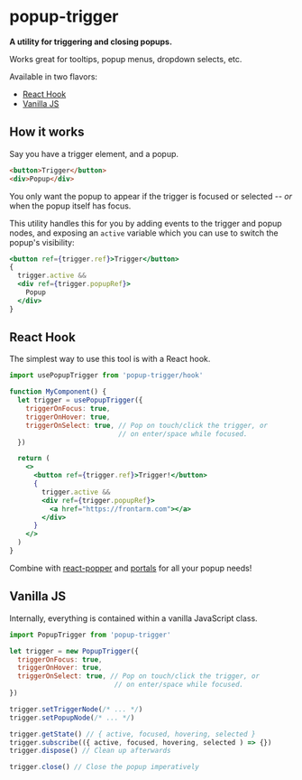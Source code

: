 # popup-trigger

**A utility for triggering and closing popups.**

Works great for tooltips, popup menus, dropdown selects, etc.

Available in two flavors:

- [React Hook](#react-hook)
- [Vanilla JS](#vanilla-js)


How it works
------------

Say you have a trigger element, and a popup.

```html
<button>Trigger</button>
<div>Popup</div>
```

You only want the popup to appear if the trigger is focused or selected -- *or* when the popup itself has focus.

This utility handles this for you by adding events to the trigger and popup nodes, and exposing an `active` variable which you can use to switch the popup's visibility:

```jsx
<button ref={trigger.ref}>Trigger</button>
{
  trigger.active &&
  <div ref={trigger.popupRef}>
    Popup
  </div>
}
```


React Hook
----------

The simplest way to use this tool is with a React hook.

```jsx
import usePopupTrigger from 'popup-trigger/hook'

function MyComponent() {
  let trigger = usePopupTrigger({
    triggerOnFocus: true,
    triggerOnHover: true,
    triggerOnSelect: true, // Pop on touch/click the trigger, or
                           // on enter/space while focused.
  })

  return (
    <>
      <button ref={trigger.ref}>Trigger!</button>
      {
        trigger.active &&
        <div ref={trigger.popupRef}>
          <a href="https://frontarm.com"></a>
        </div>
      }
    </>
  )
}
```

Combine with [react-popper](http://npmjs.com/package/react-popper) and [portals](https://reactjs.org/docs/portals.html) for all your popup needs!


Vanilla JS
----------

Internally, everything is contained within a vanilla JavaScript class.

```js
import PopupTrigger from 'popup-trigger'

let trigger = new PopupTrigger({
  triggerOnFocus: true,
  triggerOnHover: true,
  triggerOnSelect: true, // Pop on touch/click the trigger, or
                          // on enter/space while focused.
})

trigger.setTriggerNode(/* ... */)
trigger.setPopupNode(/* ... */)

trigger.getState() // { active, focused, hovering, selected }
trigger.subscribe(({ active, focused, hovering, selected ) => {})
trigger.dispose() // Clean up afterwards

trigger.close() // Close the popup imperatively
```
